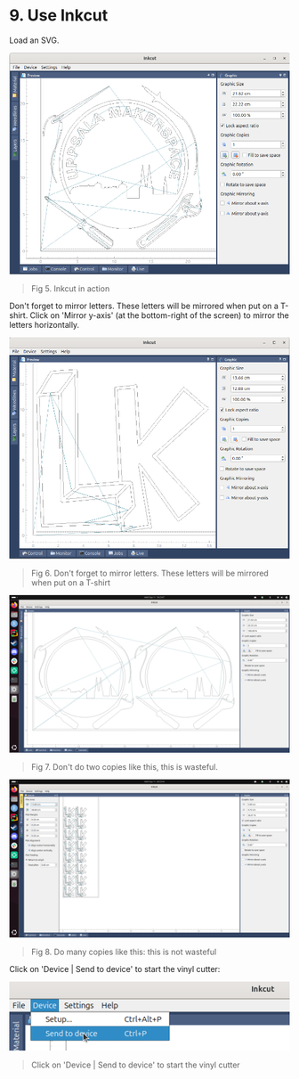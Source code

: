 # 9. Use Inkcut

Load an SVG.

![Inkcut in action](inkcut_with_ums_logo.png)

> Fig 5. Inkcut in action

Don't forget to mirror letters.
These letters will be mirrored when put on a T-shirt.
Click on 'Mirror y-axis' (at the bottom-right of the screen) to mirror
the letters horizontally.

![Don't forget to mirror letters. These letters will be mirrored when put on a T-shirt](forgot_mirror.png)

> Fig 6. Don't forget to mirror letters.
> These letters will be mirrored when put on a T-shirt

![Don't do two copies like this](inkcut_2_copies_wasteful.png)

> Fig 7. Don't do two copies like this, this is wasteful.

![Do many copies like this](inkcut_many.png)

> Fig 8. Do many copies like this: this is not wasteful

Click on 'Device | Send to device' to start the vinyl cutter:

![Click on 'Device | Send to device' to start the vinyl cutter](inkcut_send_to_device.png)

> Click on 'Device | Send to device' to start the vinyl cutter
